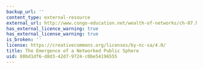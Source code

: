 ```yaml
---
backup_url: ''
content_type: external-resource
external_url: http://www.congo-education.net/wealth-of-networks/ch-07.htm
has_external_licence_warning: true
has_external_license_warning: true
is_broken: ''
license: https://creativecommons.org/licenses/by-nc-sa/4.0/
title: The Emergence of a Networked Public Sphere
uid: 80bd1df6-d8d3-42d7-9724-c0be54196555
---
```

